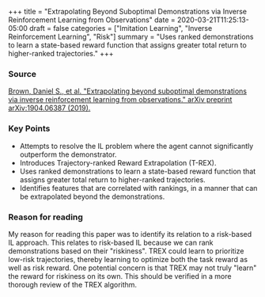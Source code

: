 +++
title = "Extrapolating Beyond Suboptimal Demonstrations via Inverse Reinforcement Learning from Observations"
date = 2020-03-21T11:25:13-05:00
draft = false
categories = ["Imitation Learning", "Inverse Reinforcement Learning", "Risk"]
summary = "Uses ranked demonstrations to learn a state-based reward function that assigns greater total return to higher-ranked trajectories."
+++

### Source

[Brown, Daniel S., et al. "Extrapolating beyond suboptimal demonstrations via inverse reinforcement learning from observations." arXiv preprint arXiv:1904.06387 (2019).](https://arxiv.org/abs/1904.06387)

### Key Points

* Attempts to resolve the IL problem where the agent cannot significantly outperform the demonstrator.
* Introduces Trajectory-ranked Reward Extrapolation (T-REX).
* Uses ranked demonstrations to learn a state-based reward function that assigns greater total return to higher-ranked trajectories.
* Identifies features that are correlated with rankings, in a manner that can be extrapolated beyond the demonstrations.

### Reason for reading

My reason for reading this paper was to identify its relation to a risk-based IL approach. This relates to risk-based IL because we can rank demonstrations based on their "riskiness". TREX could learn to prioritize low-risk trajectories, thereby learning to optimize both the task reward as well as risk reward. One potential concern is that TREX may not truly "learn" the reward for riskiness on its own. This should be verified in a more thorough review of the TREX algorithm.
